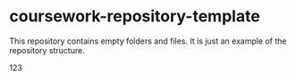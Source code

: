 # coursework-repository-template
This repository contains empty folders and files. It is just an example of the repository structure.

123
